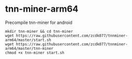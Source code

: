 # tnn-miner-arm64
Precompile tnn-miner for android

```
mkdir tnn-miner && cd tnn-miner
wget https://raw.githubusercontent.com/zcdk077/tnnminer-arm64/master/start.sh
wget https://raw.githubusercontent.com/zcdk077/tnnminer-arm64/master/tnn-miner
chmod +x tnn-miner start.sh
```
